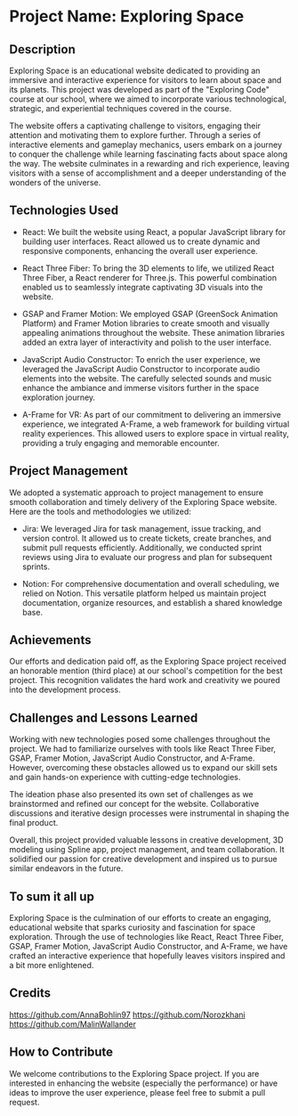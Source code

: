 # Project Name: Exploring Space

## Description

Exploring Space is an educational website dedicated to providing an immersive and interactive experience for visitors to learn about space and its planets. This project was developed as part of the "Exploring Code" course at our school, where we aimed to incorporate various technological, strategic, and experiential techniques covered in the course.

The website offers a captivating challenge to visitors, engaging their attention and motivating them to explore further. Through a series of interactive elements and gameplay mechanics, users embark on a journey to conquer the challenge while learning fascinating facts about space along the way. The website culminates in a rewarding and rich experience, leaving visitors with a sense of accomplishment and a deeper understanding of the wonders of the universe.

## Technologies Used

- React: We built the website using React, a popular JavaScript library for building user interfaces. React allowed us to create dynamic and responsive components, enhancing the overall user experience.

- React Three Fiber: To bring the 3D elements to life, we utilized React Three Fiber, a React renderer for Three.js. This powerful combination enabled us to seamlessly integrate captivating 3D visuals into the website.

- GSAP and Framer Motion: We employed GSAP (GreenSock Animation Platform) and Framer Motion libraries to create smooth and visually appealing animations throughout the website. These animation libraries added an extra layer of interactivity and polish to the user interface.

- JavaScript Audio Constructor: To enrich the user experience, we leveraged the JavaScript Audio Constructor to incorporate audio elements into the website. The carefully selected sounds and music enhance the ambiance and immerse visitors further in the space exploration journey.

- A-Frame for VR: As part of our commitment to delivering an immersive experience, we integrated A-Frame, a web framework for building virtual reality experiences. This allowed users to explore space in virtual reality, providing a truly engaging and memorable encounter.

## Project Management

We adopted a systematic approach to project management to ensure smooth collaboration and timely delivery of the Exploring Space website. Here are the tools and methodologies we utilized:

- Jira: We leveraged Jira for task management, issue tracking, and version control. It allowed us to create tickets, create branches, and submit pull requests efficiently. Additionally, we conducted sprint reviews using Jira to evaluate our progress and plan for subsequent sprints.

- Notion: For comprehensive documentation and overall scheduling, we relied on Notion. This versatile platform helped us maintain project documentation, organize resources, and establish a shared knowledge base.

## Achievements

Our efforts and dedication paid off, as the Exploring Space project received an honorable mention (third place) at our school's competition for the best project. This recognition validates the hard work and creativity we poured into the development process.

## Challenges and Lessons Learned

Working with new technologies posed some challenges throughout the project. We had to familiarize ourselves with tools like React Three Fiber, GSAP, Framer Motion, JavaScript Audio Constructor, and A-Frame. However, overcoming these obstacles allowed us to expand our skill sets and gain hands-on experience with cutting-edge technologies.

The ideation phase also presented its own set of challenges as we brainstormed and refined our concept for the website. Collaborative discussions and iterative design processes were instrumental in shaping the final product.

Overall, this project provided valuable lessons in creative development, 3D modeling using Spline app, project management, and team collaboration. It solidified our passion for creative development and inspired us to pursue similar endeavors in the future.

## To sum it all up

Exploring Space is the culmination of our efforts to create an engaging, educational website that sparks curiosity and fascination for space exploration. Through the use of technologies like React, React Three Fiber, GSAP, Framer Motion, JavaScript Audio Constructor, and A-Frame, we have crafted an interactive experience that hopefully leaves visitors inspired and a bit more enlightened.

## Credits

https://github.com/AnnaBohlin97
https://github.com/Norozkhani
https://github.com/MalinWallander

## How to Contribute
We welcome contributions to the Exploring Space project. If you are interested in enhancing the website (especially the performance) or have ideas to improve the user experience, please feel free to submit a pull request. 
